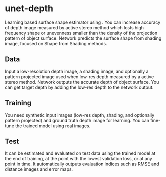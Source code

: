 # unet-depth

Learning based surface shape estimator using .
You can increase accuracy of depth image measured by active stereo method which losts high frequency shape or unevenness smaller than the density of the projection pattern of object surface.
Network predicts the surface shape from shading image, focused on Shape from Shading methods.

## Data

Input a low-resolution depth image, a shading image, and optionally a pattern projected image used when low-res depth measured by a active stereo method.
Network outputs the accurate depth of object surface.
You can get target depth by adding the low-res depth to the network output.

## Training

You need synthetic input images (low-res depth, shading, and optionally pattern projected) and ground truth depth image for learning.
You can fine-tune the trained model using real images.

## Test

It can be estimated and evaluated on test data using the trained model at the end of training, at the point with the lowest validation loss, or at any point in time.
It automatically outputs evaluation indices such as RMSE and distance images and error maps.

